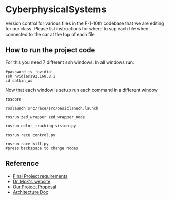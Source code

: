 # CyberphysicalSystems

Version control for various files in the F-1-10th codebase that we are editing for our class. Please list instructions for where to scp each file when connected to the car at the top of each file

## How to run the project code

For this you need 7 different ssh windows. In all windows run:

```
#password is 'nvidia'
ssh nvidia@192.168.8.1
cd catkin_ws
```

Now that each window is setup run each command in a different window

```
roscore
```

```
roslaunch src/race/src/basiclanuch.launch
```

```
rosrun zed_wrapper zed_wrapper_node
```

```
rosrun color_tracking vision.py
```

```
rosrun race control.py
```

```
rosrun race kill.py 
#press backspace to change nodes
```

## Reference

* [Final Project requirements](https://www.cs.utexas.edu/~mok/cs378/Spring23/Assignments/FinalProject_2023.htm)
* [Dr. Mok's website](https://www.cs.utexas.edu/~mok/cs378/Spring23/Syllabus.htm)
* [Our Project Proposal](https://docs.google.com/document/d/16QziiXt1vrPoERxozHf6Z90BOtPyxmENEPa5OchgKcY/edit?usp=sharing)
* [Architecture Doc](https://docs.google.com/document/d/1QPOjgJtA0RcuYLephuJJpsuMbt-ten0Xar08ECaYbac/edit?usp=sharing)